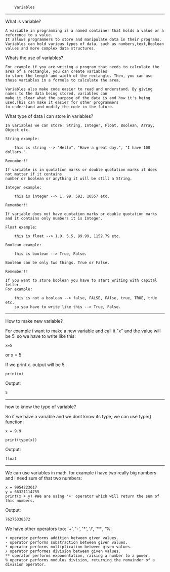         Variables

------------------------------------

What is variable?

    A variable in programming is a named container that holds a value or a reference to a value.
    It allows programmers to store and manipulate data in their programs.
    Variables can hold various types of data, such as numbers,text,Boolean values and more complex data structures.

Whats the use of variables?

    For example if you are writing a program that needs to calculate the area of a rectangle, you can create variables
    to store the length and width of the rectangle. Then, you can use those variables in a formula to calculate the area.
    
    Variables also make code easier to read and understand. By giving names to the data being stored, variables can
    make it clear what the purpose of the data is and how it's being used.This can make it easier for other programmers
    to understand and modify the code in the future.

What type of data i can store in variables?

    In variables we can store: String, Integer, Float, Boolean, Array, Object etc.
    
    String example:
    
        this is string --> "Hello", "Have a great day.", "I have 100 dollars.".
    
    Remember!!
    
    If variable is in quotation marks or double quotation marks it does not matter if it contains
    number or boolean or anything it will be still a String.
    
    Integer example:
    
        this is integer --> 1, 99, 592, 10557 etc.
    
    Remember!!
    
    If variable does not have quotation marks or double quotation marks and it contains only numbers it is Integer.
    
    Float example:
    
        this is float --> 1.0, 5.5, 99.99, 1152.79 etc.

    Boolean example:
    
        this is boolean --> True, False.
    
    Boolean can be only two things. True or False.
    
    Remember!!
    
    If you want to store boolean you have to start writing with capital letter.
    For example:
    
        this is not a boolean --> false, FALSE, FAlse, true, TRUE, trUe etc.
        so you have to write like this --> True, False.

------------------------------------

How to make new variable?

For example i want to make a new variable and call it "x" and the value will be 5.
so we have to write like this:

    x=5
or
    x = 5

If we print x. output will be 5.

    print(x)

Output:

    5

------------------------------------

how to know the type of variable?

So if we have a variable and we dont know its type, we can use type() function:

    x = 9.9
    
    print(type(x))

Output:

    float

------------------------------------

We can use variables in math.
for example i have two really big numbers and i need sum of that two numbers:

    x = 9954223617
    y = 66321114755
    print(x + y) #We are using '+' operator which will return the sum of this numbers.

Output:

    76275338372

We have other operators too: '+', '-', '*', '/', '**', '%'.

    + operator performs addition between given values.
    - operator performs substraction between given values.
    * operator performs multiplication between given values.
    / operator performes division between given values.
    ** operator performs exponentation, raising a number to a power.
    % operator performs modulus division, returning the remainder of a division operator.

